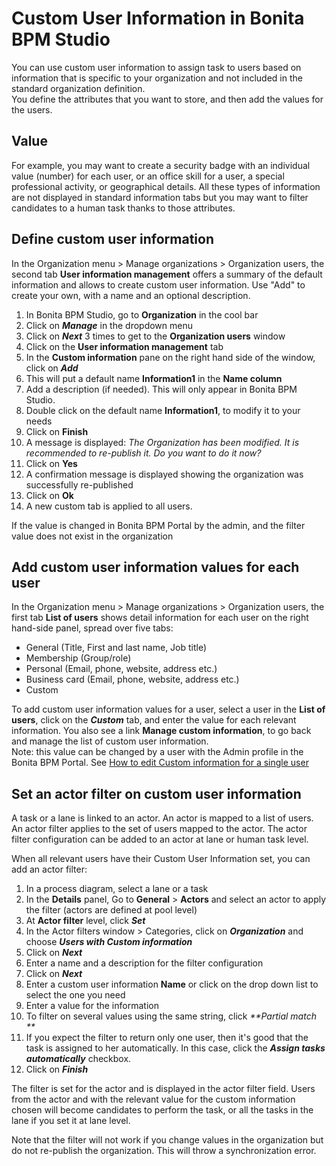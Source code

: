 # Custom User Information in Bonita BPM Studio

You can use custom user information to assign task to users based on information that is specific to your organization and not included in the standard organization definition.   
You define the attributes that you want to store, and then add the values for the users.

## Value

For example, you may want to create a security badge with an individual value (number) for each user, or an office skill for a user, a special professional activity, or geographical details. All these types of information are not displayed in standard information tabs but you may want to filter candidates to a human task thanks to those attributes.

## Define custom user information

In the Organization menu \> Manage organizations \> Organization users, the second tab **User information management** offers a summary of the default information and allows to create custom user information. Use "Add" to create your own, with a name and an optional description.

1. In Bonita BPM Studio, go to **Organization** in the cool bar
2. Click on _**Manage**_ in the dropdown menu
3. Click on _**Next**_ 3 times to get to the **Organization users** window
4. Click on the **User information management** tab
5. In the **Custom information** pane on the right hand side of the window, click on _**Add**_
6. This will put a default name **Information1** in the **Name column**
7. Add a description (if needed). This will only appear in Bonita BPM Studio.
8. Double click on the default name **Information1**, to modify it to your needs
9. Click on **Finish**
10. A message is displayed: _The Organization has been modified. It is recommended to re-publish it. Do you want to do it now?_
11. Click on **Yes**
12. A confirmation message is displayed showing the organization was successfully re-published
13. Click on **Ok**
14. A new custom tab is applied to all users. 

If the value is changed in Bonita BPM Portal by the admin, and the filter value does not exist in the organization

## Add custom user information values for each user

In the Organization menu \> Manage organizations \> Organization users, the first tab **List of users** shows detail information for each user on the right hand-side panel, spread over five tabs:

* General (Title, First and last name, Job title)
* Membership (Group/role)
* Personal (Email, phone, website, address etc.)
* Business card (Email, phone, website, address etc.)
* Custom 

To add custom user information values for a user, select a user in the **List of users**, click on the **_Custom_** tab, and enter the value for each relevant information. You also see a link **Manage custom information**, to go back and manage the list of custom user information.   
Note: this value can be changed by a user with the Admin profile in the Bonita BPM Portal. See [How to edit Custom information for a single user](custom-user-information-in-bonita-bpm-portal.md)

## Set an actor filter on custom user information

A task or a lane is linked to an actor. An actor is mapped to a list of users. An actor filter applies to the set of users mapped to the actor. The actor filter configuration can be added to an actor at lane or human task level.

When all relevant users have their Custom User Information set, you can add an actor filter:
1. In a process diagram, select a lane or a task
2. In the **Details** panel, Go to **General** \> **Actors** and select an actor to apply the filter (actors are defined at pool level)
3. At **Actor filter** level, click _**Set**_
4. In the Actor filters window \> Categories, click on _**Organization**_ and choose  _**Users with Custom information**_
5. Click on _**Next**_
6. Enter a name and a description for the filter configuration
7. Click on _**Next**_
8. Enter a custom user information **Name** or click on the drop down list to select the one you need
9. Enter a value for the information
10. To filter on several values using the same string, click _**Partial match **_
11. If you expect the filter to return only one user, then it's good that the task is assigned to her automatically. In this case, click the _**Assign tasks automatically**_ checkbox. 
12. Click on _**Finish**_

The filter is set for the actor and is displayed in the actor filter field. Users from the actor and with the relevant value for the custom information chosen will become candidates to perform the task, or all the tasks in the lane if you set it at lane level.

Note that the filter will not work if you change values in the organization but do not re-publish the organization. This will throw a synchronization error.
